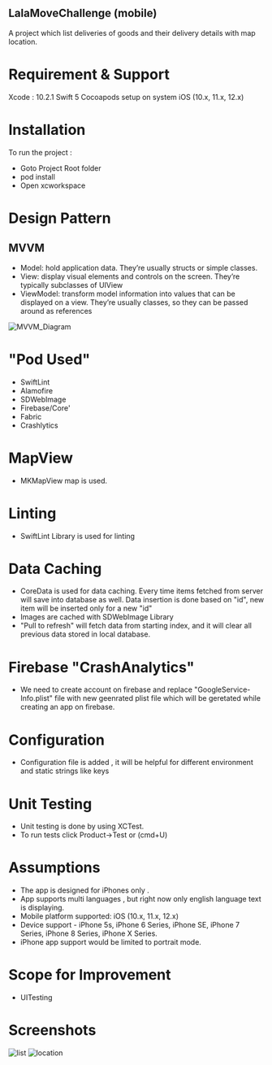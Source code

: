 ## LalaMoveChallenge (mobile)
A project which list deliveries of goods and their delivery details with map location. 

# Requirement & Support
Xcode : 10.2.1
Swift 5
Cocoapods setup on system
iOS (10.x, 11.x, 12.x)

# Installation
To run the project :
- Goto Project Root folder
- pod install
- Open xcworkspace 

# Design  Pattern
## MVVM
- Model: hold application data. They’re usually structs or simple classes.
- View: display visual elements and controls on the screen. They’re typically subclasses of UIView
- ViewModel: transform model information into values that can be displayed on a view. They’re usually classes, so they can be passed around as references

![MVVM_Diagram](https://user-images.githubusercontent.com/26160090/60809569-97827e00-a1a8-11e9-9a5f-e0c557f73cc7.png)

# "Pod Used"      
- SwiftLint
- Alamofire
- SDWebImage
- Firebase/Core'
- Fabric
- Crashlytics

# MapView
- MKMapView map is used.

# Linting
- SwiftLint Library is used for linting

# Data Caching
- CoreData is used for data caching. Every time items fetched from server will save into database as well. Data insertion is done based on "id", new item will be inserted only for a new "id"
- Images are cached with SDWebImage Library
- "Pull to refresh" will fetch data from starting index, and it will clear all previous data stored in local database.

# Firebase "CrashAnalytics"
-  We need to create account on firebase and replace "GoogleService-Info.plist" file with new geenrated plist file which will be geretated while creating an app on firebase.

# Configuration
- Configuration file is added , it will be helpful for different environment and static strings like keys

# Unit Testing
- Unit testing is done by using XCTest.
- To run tests click Product->Test or (cmd+U)

# Assumptions        
-   The app is designed for iPhones only .       
-   App  supports multi languages , but right now only english language text is displaying.
-   Mobile platform supported: iOS (10.x, 11.x, 12.x)        
-   Device support - iPhone 5s, iPhone 6 Series, iPhone SE, iPhone 7 Series, iPhone 8 Series, iPhone X Series. 
-    iPhone app support would be limited to portrait mode.

# Scope for Improvement
- UITesting

# Screenshots
![list](https://user-images.githubusercontent.com/26160090/60810534-ffd25f00-a1aa-11e9-8d1c-e76e612ebc03.png)
![location](https://user-images.githubusercontent.com/26160090/60810553-04971300-a1ab-11e9-886b-07c09d18980a.png)
